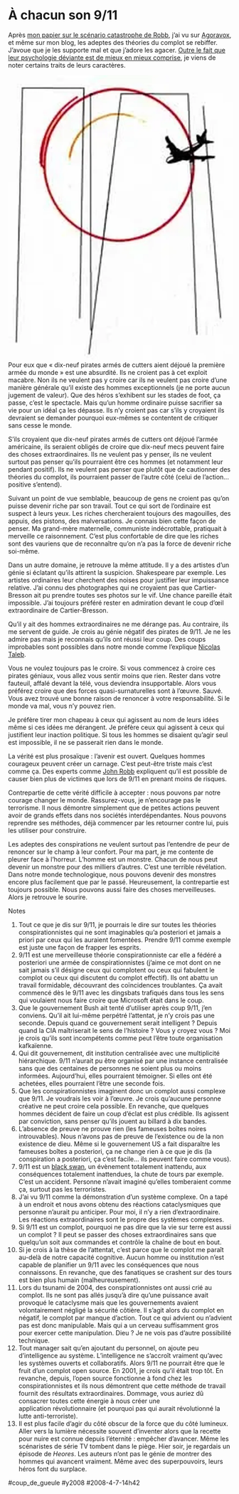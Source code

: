 # À chacun son 9/11

Après [mon papier sur le scénario catastrophe de Robb](../3/la-premiere-puissance-mondiale-c%e2%80%99est-la-guerilla.md), j’ai vu sur [Agoravox](http://www.agoravox.fr/article.php3?id_article=38097), et même sur mon blog, les adeptes des théories du complot se rebiffer. J’avoue que je les supporte mal et que j’adore les agacer. [Outre le fait que leur psychologie déviante est de mieux en mieux comprise](../../2007/8/a-tous-les-conspirationnistes.md), je viens de noter certains traits de leurs caractères.

![leny.jpg](_i/leny.webp)Pour eux que « dix-neuf pirates armés de cutters aient déjoué la première armée du monde » est une absurdité. Ils ne croient pas à cet exploit macabre. Non ils ne veulent pas y croire car ils ne veulent pas croire d’une manière générale qu’il existe des hommes exceptionnels (je ne porte aucun jugement de valeur). Que des héros s’exhibent sur les stades de foot, ça passe, c’est le spectacle. Mais qu’un homme ordinaire puisse sacrifier sa vie pour un idéal ça les dépasse. Ils n’y croient pas car s’ils y croyaient ils devraient se demander pourquoi eux-mêmes se contentent de critiquer sans cesse le monde.

S’ils croyaient que dix-neuf pirates armés de cutters ont déjoué l’armée américaine, ils seraient obligés de croire que dix-neuf mecs peuvent faire des choses extraordinaires. Ils ne veulent pas y penser, ils ne veulent surtout pas penser qu’ils pourraient être ces hommes (et notamment leur pendant positif). Ils ne veulent pas penser que plutôt que de cautionner des théories du complot, ils pourraient passer de l’autre côté (celui de l’action... positive s’entend).

Suivant un point de vue semblable, beaucoup de gens ne croient pas qu’on puisse devenir riche par son travail. Tout ce qui sort de l’ordinaire est suspect à leurs yeux. Les riches chercheraient toujours des magouilles, des appuis, des pistons, des malversations. Je connais bien cette façon de penser. Ma grand-mère maternelle, communiste indécrottable, pratiquait à merveille ce raisonnement. C’est plus confortable de dire que les riches sont des vauriens que de reconnaître qu’on n’a pas la force de devenir riche soi-même.

Dans un autre domaine, je retrouve la même attitude. Il y a des artistes d’un génie si éclatant qu’ils attirent la suspicion. Shakespeare par exemple. Les artistes ordinaires leur cherchent des noises pour justifier leur impuissance relative. J’ai connu des photographes qui ne croyaient pas que Cartier-Bresson ait pu prendre toutes ses photos sur le vif. Une chance pareille était impossible. J’ai toujours préféré rester en admiration devant le coup d’œil extraordinaire de Cartier-Bresson.

Qu’il y ait des hommes extraordinaires ne me dérange pas. Au contraire, ils me servent de guide. Je crois au génie négatif des pirates de 9/11. Je ne les admire pas mais je reconnais qu’ils ont réussi leur coup. Des coups improbables sont possibles dans notre monde comme l’explique [Nicolas Taleb](../../2007/9/conversation-avec-taleb.md).

Vous ne voulez toujours pas le croire. Si vous commencez à croire ces pirates géniaux, vous allez vous sentir moins que rien. Rester dans votre fauteuil, affalé devant la télé, vous deviendra insupportable. Alors vous préférez croire que des forces quasi-surnaturelles sont à l’œuvre. Sauvé. Vous avez trouvé une bonne raison de renoncer à votre responsabilité. Si le monde va mal, vous n’y pouvez rien.

Je préfère tirer mon chapeau à ceux qui agissent au nom de leurs idées même si ces idées me dérangent. Je préfère ceux qui agissent à ceux qui justifient leur inaction politique. Si tous les hommes se disaient qu’agir seul est impossible, il ne se passerait rien dans le monde.

La vérité est plus prosaïque : l’avenir est ouvert. Quelques hommes courageux peuvent créer un carnage. C’est peut-être triste mais c’est comme ça. Des experts comme [John Robb](http://globalguerrillas.typepad.com/) expliquent qu’il est possible de causer bien plus de victimes que lors de 9/11 en prenant moins de risques.

Contrepartie de cette vérité difficile à accepter : nous pouvons par notre courage changer le monde. Rassurez-vous, je n’encourage pas le terrorisme. Il nous démontre simplement que de petites actions peuvent avoir de grands effets dans nos sociétés interdépendantes. Nous pouvons reprendre ses méthodes, déjà commencer par les retourner contre lui, puis les utiliser pour construire.

Les adeptes des conspirations ne veulent surtout pas l’entendre de peur de renoncer sur le champ à leur confort. Pour ma part, je me contente de pleurer face à l’horreur. L’homme est un monstre. Chacun de nous peut devenir un monstre pour des milliers d’autres. C’est une terrible révélation. Dans notre monde technologique, nous pouvons devenir des monstres encore plus facilement que par le passé. Heureusement, la contrepartie est toujours possible. Nous pouvons aussi faire des choses merveilleuses. Alors je retrouve le sourire.

Notes

1. Tout ce que je dis sur 9/11, je pourrais le dire sur toutes les théories conspirationnistes qui ne sont imaginables qu’a posteriori et jamais a priori par ceux qui les auraient fomentées. Prendre 9/11 comme exemple est juste une façon de frapper les esprits.
2. 9/11 est une merveilleuse théorie conspirationniste car elle a fédéré a posteriori une armée de conspirationnistes (j’aime ce mot dont on ne sait jamais s’il désigne ceux qui complotent ou ceux qui fabulent le complot ou ceux qui discutent du complot effectif). Ils ont abattu un travail formidable, découvrant des coïncidences troublantes. Ça avait commencé dès le 9/11 avec les dingsbats trafiqués dans tous les sens qui voulaient nous faire croire que Microsoft était dans le coup.
3. Que le gouvernement Bush ait tenté d’utiliser après coup 9/11, j’en conviens. Qu’il ait lui-même perpétré l’attentat, je n’y crois pas une seconde. Depuis quand ce gouvernement serait intelligent ? Depuis quand la CIA maîtriserait le sens de l’histoire ? Vous y croyez vous ? Moi je crois qu’ils sont incompétents comme peut l’être toute organisation kafkaïenne.
4. Qui dit gouvernement, dit institution centralisée avec une multiplicité hiérarchique. 9/11 n’aurait pu être organisé par une instance centralisée sans que des centaines de personnes ne soient plus ou moins informées. Aujourd’hui, elles pourraient témoigner. Si elles ont été achetées, elles pourraient l’être une seconde fois.
5. Que les conspirationnistes imaginent donc un complot aussi complexe que 9/11. Je voudrais les voir à l’œuvre. Je crois qu’aucune personne créative ne peut croire cela possible. En revanche, que quelques hommes décident de faire un coup d’éclat est plus crédible. Ils agissent par conviction, sans penser qu’ils jouent au billard à dix bandes.
6. L’absence de preuve ne prouve rien (les fameuses boîtes noires introuvables). Nous n’avons pas de preuve de l’existence ou de la non existence de dieu. Même si le gouvernement US a fait disparaître les fameuses boîtes a posteriori, ça ne change rien à ce que je dis (la conspiration a posteriori, ça c’est facile... ils peuvent faire comme vous).
7. 9/11 est un [black swan](../../2006/7/l%e2%80%99irresponsabilite-des-politiques.md), un évènement totalement inattendu, aux conséquences totalement inattendues, la chute de tours par exemple. C’est un accident. Personne n’avait imaginé qu’elles tomberaient comme ça, surtout pas les terroristes.
8. J’ai vu 9/11 comme la démonstration d’un système complexe. On a tapé à un endroit et nous avons obtenu des réactions cataclysmiques que personne n’aurait pu anticiper. Pour moi, il n’y a rien d’extraordinaire. Les réactions extraordinaires sont le propre des systèmes complexes.
9. Si 9/11 est un complot, pourquoi ne pas dire que la vie sur terre est aussi un complot ? Il peut se passer des choses extraordinaires sans que quelqu’un soit aux commandes et contrôle la chaîne de bout en bout.
10. Si je crois à la thèse de l’attentat, c’est parce que le complot me paraît au-delà de notre capacité cognitive. Aucun homme ou institution n’est capable de planifier un 9/11 avec les conséquences que nous connaissons. En revanche, que des fanatiques se crashent sur des tours est bien plus humain (malheureusement).
11. Lors du tsunami de 2004, des conspirationnistes ont aussi crié au complot. Ils ne sont pas allés jusqu’à dire qu’une puissance avait provoqué le cataclysme mais que les gouvernements avaient volontairement négligé la sécurité côtière. Il s’agit alors du complot en négatif, le complot par manque d’action. Tout ce qui advient ou n’advient pas est donc manipulable. Mais qui a un cerveau suffisamment gros pour exercer cette manipulation. Dieu ? Je ne vois pas d’autre possibilité technique.
12. Tout manager sait qu’en ajoutant du personnel, on ajoute peu d’intelligence au système. L’intelligence ne s’accroît vraiment qu’avec les systèmes ouverts et collaboratifs. Alors 9/11 ne pourrait être que le fruit d’un complot open source. En 2001, je crois qu’il était trop tôt. En revanche, depuis, l’open source fonctionne à fond chez les conspirationnistes et ils nous démontrent que cette méthode de travail fournit des résultats extraordinaires. Dommage, vous auriez dû consacrer toutes cette énergie à nous créer une application révolutionnaire (et pourquoi pas qui aurait révolutionné la lutte anti-terroriste).
13. Il est plus facile d’agir du côté obscur de la force que du côté lumineux. Aller vers la lumière nécessite souvent d’inventer alors que la recette pour nuire est connue depuis l’éternité : empêcher d’avancer. Même les scénaristes de série TV tombent dans le piège. Hier soir, je regardais un épisode de *Heores*. Les auteurs n’ont pas le génie de montrer des hommes qui avancent vraiment. Même avec des superpouvoirs, leurs héros font du surplace.


#coup_de_gueule #y2008 #2008-4-7-14h42
